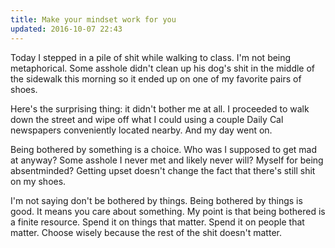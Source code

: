 ```yaml
---
title: Make your mindset work for you 
updated: 2016-10-07 22:43
---
```


Today I stepped in a pile of shit while walking to class. I'm not being metaphorical. Some asshole didn't clean up his dog's shit in the middle of the sidewalk this morning so it ended up on one of my favorite pairs of shoes.

Here's the surprising thing: it didn't bother me at all. I proceeded to walk down the street and wipe off what I could using a couple Daily Cal newspapers conveniently located nearby. And my day went on.

Being bothered by something is a choice. Who was I supposed to get mad at anyway? Some asshole I never met and likely never will? Myself for being absentminded? Getting upset doesn't change the fact that there's still shit on my shoes.

I'm not saying don't be bothered by things. Being bothered by things is good. It means you care about something. My point is that being bothered is a finite resource. Spend it on things that matter. Spend it on people that matter. Choose wisely because the rest of the shit doesn't matter.
